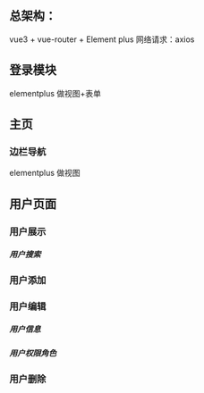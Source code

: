 ## 总架构：
vue3 + vue-router + Element plus
网络请求：axios

## 登录模块
elementplus 做视图+表单

## 主页
### 边栏导航
elementplus 做视图

## 用户页面
### 用户展示
##### 用户搜索
### 用户添加
### 用户编辑
##### 用户信息
##### 用户权限角色
### 用户删除
